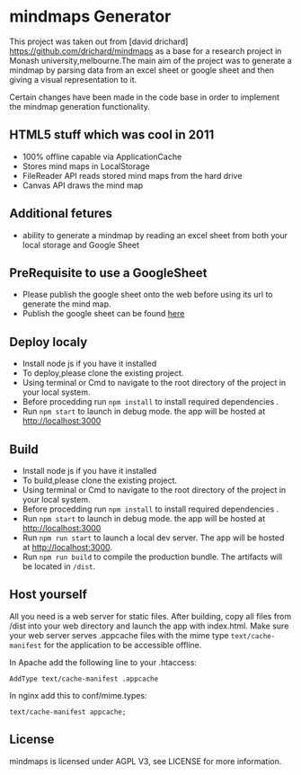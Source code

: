 # mindmaps Generator
This project was taken out from [david drichard] https://github.com/drichard/mindmaps as a base for a research project in Monash university,melbourne.The main aim of the project was to generate a mindmap by parsing data from an excel sheet or google sheet and then giving a visual representation to it.

Certain changes have been made in the code base in order to implement the mindmap generation functionality.

## HTML5 stuff which was cool in 2011
- 100% offline capable via ApplicationCache
- Stores mind maps in LocalStorage
- FileReader API reads stored mind maps from the hard drive
- Canvas API draws the mind map


## Additional fetures
- ability to generate a mindmap by reading an excel sheet from both your local storage and Google Sheet


## PreRequisite to use a GoogleSheet
- Please publish the google sheet onto the web before using its url to generate the mind map.
- Publish the google sheet can be found [here](https://support.google.com/a/users/answer/9308870?hl=en)


## Deploy localy
* Install node js if you have it installed
* To deploy,please clone the existing project.
* Using terminal or Cmd to navigate to the root directory of the project in your local system.
* Before procedding run `npm install` to install required dependencies .
* Run `npm start` to launch in debug mode. the app will be hosted at [http://localhost:3000](http://localhost:3000)


## Build
* Install node js if you have it installed
* To build,please clone the existing project.
* Using terminal or Cmd to navigate to the root directory of the project in your local system.
* Before procedding run `npm install` to install required dependencies .
* Run `npm start` to launch in debug mode. the app will be hosted at [http://localhost:3000](http://localhost:3000)
* Run `npm run start` to launch a local dev server. The app will be hosted at [http://localhost:3000](http://localhost:3000).
* Run `npm run build` to compile the production bundle. The artifacts will be located in `/dist`.


## Host yourself
All you need is a web server for static files. After building, copy all files from /dist into your web directory and launch the app with index.html.
Make sure your web server serves .appcache files with the mime type `text/cache-manifest` for the application to
be accessible offline.

In Apache add the following line to your .htaccess:

```
AddType text/cache-manifest .appcache
```

In nginx add this to conf/mime.types:

```
text/cache-manifest appcache; 
```


## License
mindmaps is licensed under AGPL V3, see LICENSE for more information.
